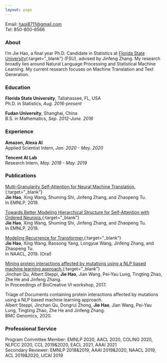 ```yaml
---
layout: page
---
```

Email: haoj8711@gmail.com                     
Tel: 850-800-6566  

### About
I’m Jie Hao, a final year Ph.D. Candidate in Statistics at [Florida State University](https://www.fsu.edu){:target="_blank”} (FSU), advised by Jinfeng Zhang. My research broadly lies around Natural Language Processing and Statistical Machine Learning. My current research focuses on Machine Translation and Text Generation.

### Education

**Florida State University**, Tallahassee, FL, USA  
Ph.D. in Statistics, *Aug. 2016-present*

**Fudan University**, Shanghai, China  
B.S. in Mathematics, *Sep. 2012-June. 2016*

### Experience

**Amazon, Alexa AI**  
Applied Scientist Intern, *Jan. 2020 - May. 2020*

**Tencent AI Lab**  
Research Intern, *May. 2018 - May. 2019*

### Publications

[Multi-Granularity Self-Attention for Neural Machine Translation.](https://arxiv.org/pdf/1909.02222.pdf){:target="_blank”}    
**Jie Hao**, Xing Wang, Shuming Shi, Jinfeng Zhang, and Zhaopeng Tu.  
In EMNLP, 2019. 

[Towards Better Modeling Hierarchical Structure for Self-Attention with Ordered Neurons.](https://arxiv.org/pdf/1909.01562.pdf){:target="_blank”}      
**Jie Hao**, Xing Wang, Shuming Shi, Jinfeng Zhang, and Zhaopeng Tu.  
In EMNLP, 2019.

[Modeling Recurrence for Transformer.](https://arxiv.org/pdf/1904.03092.pdf){:target="_blank”}          
**Jie Hao**, Xing Wang, Baosong Yang, Longyue Wang, Jinfeng Zhang, and Zhaopeng Tu.  
In NAACL,  2019. (Oral)

[Mining protein interactions affected by mutations using a NLP based machine learning approach.](https://pdfs.semanticscholar.org/0518/dd5b4725f4f997f29aca862d7c5f9ff0e929.pdf?_ga=2.199741606.903625184.1569340439-1421537793.1569340439){:target="_blank”}      
Jinchan Qu, Albert Steppi, **Jie Hao**, Jian Wang, Pei-Yau Lung, Tingting Zhao, Zhe He and Jinfeng Zhang.  
In Proceedings of BioCreative VI workshop, 2017.

Triage of Documents containing protein interactions affected by mutations using a NLP based machine learning
approach.   
Albert Steppi, Jinchan Qu, Dongrui Zhong, **Jie Hao**, Jian Wang, Pei-Yau Lung, Tingting Zhao, Zhe He and Jinfeng Zhang.  
BMC Genomics, 2020.


### Professional Service

Program Committee Member: EMNLP 2020, AACL 2020, COLING 2020, NLPCC 2020, CCL 2019&2020, EACL 2021, AAAI 2021     
Secondary Reviewer: EMNLP 2018&2019, AAAI 2019&2020, NAACL 2019, ACL 2019&2020, IJCAI 2019 


